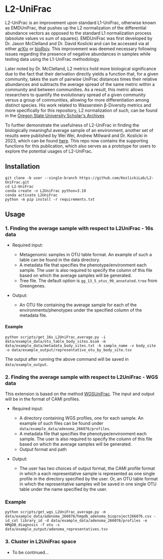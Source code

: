 # L2-UniFrac

L2-UniFrac is an improvement upon standard L1-UniFrac, otherwise known as EMDUniFrac, that pushes up the L2 normalization of the differential abundance vectors as opposed to the standard L1 normalization process (absolute values vs sum of squares). EMDUniFrac was first developed by Dr. Jason McClelland and Dr. David Koslicki and can be accessed via at either [arXiv](https://arxiv.org/abs/1611.04634) or [bioRxiv](https://www.biorxiv.org/content/10.1101/087171v2). This improvement was deemed necessary following issues regarding the presence of negative abundances in samples while testing data using the L1-UniFrac methodology. 

Later noted by Dr. McClelland, L2 metrics hold more biological significance due to the fact that their derivation directly yields a function that, for a given community, takes the sum of pairwise UniFrac distances times their relative abundances and subtracts the average spread of the same metric within a community and between communities. As a result, this metric allows researchers to quantify the evolutionary spread of a given community versus a group of communities, allowing for more differentiation among distinct species. His work related to Wasserstein β-Diversity metrics and more specifically for this repository, L2 normalization of such, can be found in the [Oregon State University Scholar's Archives](https://ir.library.oregonstate.edu/concern/graduate_thesis_or_dissertations/76537620h) 

To further demonstrate the usefulness of L2-UniFrac in finding the biologically meaningful average sample of an environment, another set of results were published by Wei Wei, Andrew Millward and Dr. Koslicki in 2023, which can be found [here](https://academic.oup.com/bioinformatics/article/39/Supplement_1/i57/7210517). This repo now contains the supporting functions for this publication, which also serves as a prototype for users to explore the potential usages of L2-UniFrac.

## Installation ##

```
git clone -b user --single-branch https://github.com/KoslickiLab/L2-UniFrac.git
cd L2-UniFrac
conda create -n L2UniFrac python=3.10
conda activate L2UniFrac
python -m pip install -r requirements.txt
```

## Usage ##
### 1. Finding the average sample with respect to L2UniFrac - 16s data
- Required input:
  - Metagenomic samples in OTU table format. An example of such a table can be found in the data directory.
  - A metadata file that specifies the phenotype/environment each sample. The user is also required to specify the column of this file based on which the average samples will be generated.
  - Tree file. The default option is `gg_13_5_otus_99_annotated.tree` from Greengenes. 

- Output:
  - An OTU file containing the average sample for each of the environments/phenotypes under the specified column of the metadata file.

#### Example
```
python scripts/get_16s_L2UniFrac_average.py -i data/example_data/otu_table_body_sites.biom -m data/example_data/metadata_body_sites.txt -k sample_name -v body_site -o data/example_output/representative_otu_by_body_site.tsv 
```

The output after running the above command will be saved in `data/example_output`.

### 2. Finding the average sample with respect to L2UniFrac - WGS data
This extension is based on the method [WGSUniFrac](https://drops.dagstuhl.de/opus/volltexte/2022/17049/). The input and output will be in the format of CAMI profiles.

- Required input:
  - A directory containing WGS profiles, one for each sample. An example of such files can be found under `data/example_data/adenoma_266076/profiles`.
  - A metadata file that specifies the phenotype/environment each sample. The user is also required to specify the column of this file based on which the average samples will be generated.
  - Output format and path

- Output:
  - The user has two choices of output format, the CAMI profile format in which a each representative sample is represented as one single profile in the directory specified by the user. Or, an OTU table format in which the representative samples will be saved in one single OTU table under the name specified by the user.

### Example
```angular2html
python scripts/get_wgs_L2UniFrac_average.py -m data/example_data/adenoma_266076/hmgdb_adenoma_bioproject266076.csv -id_col library_id -d data/example_data/adenoma_266076/profiles -e HMgDB_diagnosis -f otu -s data/example_output/adenoma_representatives.tsv
```

### 3. Cluster in L2UniFrac space
- To be continued...
